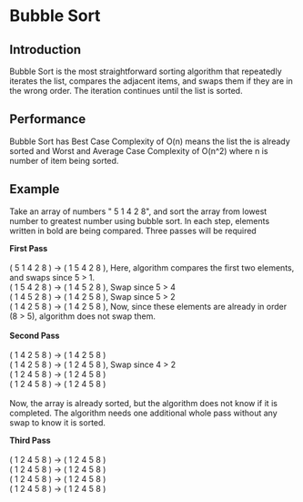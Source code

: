 # Bubble Sort

## Introduction

Bubble Sort is the most straightforward sorting algorithm that repeatedly iterates the list, compares the adjacent items, and swaps them if 
they are in the wrong order. The iteration continues until the list is sorted.

## Performance

Bubble Sort has Best Case Complexity of O(n) means the list the is already sorted and Worst and Average Case Complexity of O(n^2) where n is number of item being sorted. 

## Example

Take an array of numbers " 5 1 4 2 8", and sort the array from lowest number to greatest number using bubble sort. In each step, elements written in bold are being compared. Three passes will be required <br>

**First Pass**<br><br>
( 5 1 4 2 8 ) → ( 1 5 4 2 8 ), Here, algorithm compares the first two elements, and swaps since 5 > 1. <br>
( 1 5 4 2 8 ) → ( 1 4 5 2 8 ), Swap since 5 > 4<br>
( 1 4 5 2 8 ) → ( 1 4 2 5 8 ), Swap since 5 > 2<br>
( 1 4 2 5 8 ) → ( 1 4 2 5 8 ), Now, since these elements are already in order (8 > 5), algorithm does not swap them.<br><br>
**Second Pass**<br><br>
( 1 4 2 5 8 ) → ( 1 4 2 5 8 )<br>
( 1 4 2 5 8 ) → ( 1 2 4 5 8 ), Swap since 4 > 2<br>
( 1 2 4 5 8 ) → ( 1 2 4 5 8 )<br>
( 1 2 4 5 8 ) → ( 1 2 4 5 8 )<br><br>
Now, the array is already sorted, but the algorithm does not know if it is completed. The algorithm needs one additional whole pass without any swap to know it is sorted.<br>

**Third Pass**<br><br>
( 1 2 4 5 8 ) → ( 1 2 4 5 8 )<br>
( 1 2 4 5 8 ) → ( 1 2 4 5 8 )<br>
( 1 2 4 5 8 ) → ( 1 2 4 5 8 )<br>
( 1 2 4 5 8 ) → ( 1 2 4 5 8 )<br>